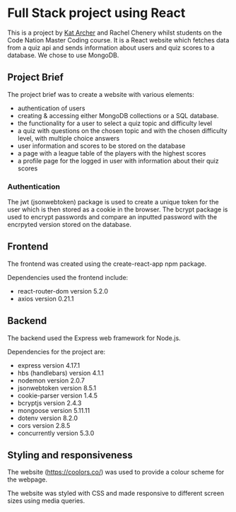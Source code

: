 # Full Stack project using React 

This is a project by [Kat Archer](https://github.com/Kat-Archer) and Rachel Chenery whilst students on the Code Nation Master Coding course.  It is a React website which fetches data from a quiz api and sends information about users and quiz scores to a database. We chose to use MongoDB.

## Project Brief

The project brief was to create a website with various elements:
* authentication of users
* creating & accessing either MongoDB collections or a SQL database.  
* the functionality for a user to select a quiz topic and difficulty level 
* a quiz with questions on the chosen topic and with the chosen difficulty level, with multiple choice answers 
* user information and scores to be stored on the database
* a page with a league table of the players with the highest scores
* a profile page for the logged in user with information about their quiz scores
  

### Authentication

The jwt (jsonwebtoken) package is used to create a unique token for the user which is then stored as a cookie in the browser. The bcrypt package is used to encrypt passwords and compare an inputted password with the encrpyted version stored on the database.

## Frontend

The frontend was created using the create-react-app npm package.  

Dependencies used the frontend include:
*  react-router-dom version 5.2.0
*  axios version 0.21.1

## Backend

The backend used the Express web framework for Node.js. 

Dependencies for the project are:
  * express version 4.17.1
  * hbs (handlebars) version 4.1.1
  * nodemon version 2.0.7
  * jsonwebtoken version 8.5.1
  * cookie-parser version 1.4.5
  * bcryptjs version 2.4.3
  * mongoose version 5.11.11
  * dotenv version 8.2.0
  * cors version 2.8.5
  * concurrently version 5.3.0
   
## Styling and responsiveness

The website (https://coolors.co/) was used to provide a colour scheme for the webpage.  

The website was styled with CSS and made responsive to different screen sizes using media queries.
